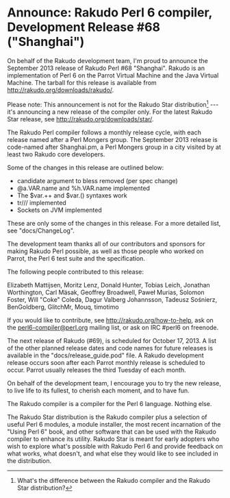 # Announce: Rakudo Perl 6 compiler, Development Release #68 ("Shanghai")

On behalf of the Rakudo development team, I'm proud to announce the
September 2013 release of Rakudo Perl #68 "Shanghai". Rakudo is an
implementation of Perl 6 on the Parrot Virtual Machine and the Java Virtual
Machine. The tarball for this release is available from
<http://rakudo.org/downloads/rakudo/>.

Please note: This announcement is not for the Rakudo Star
distribution[^1] --- it's announcing a new release of the compiler
only.  For the latest Rakudo Star release, see
<http://rakudo.org/downloads/star/>.

The Rakudo Perl compiler follows a monthly release cycle, with each
release named after a Perl Mongers group. The September 2013 release is
code-named after Shanghai.pm, a Perl Mongers group in a city visited
by at least two Rakudo core developers.

Some of the changes in this release are outlined below:

+ candidate argument to bless removed (per spec change)
+ @a.VAR.name and %h.VAR.name implemented
+ The $var.++ and $var.() syntaxes work
+ tr/// implemented
+ Sockets on JVM implemented

These are only some of the changes in this release. For a more
detailed list, see "docs/ChangeLog".

The development team thanks all of our contributors and sponsors for
making Rakudo Perl possible, as well as those people who worked on
Parrot, the Perl 6 test suite and the specification.

The following people contributed to this release:

Elizabeth Mattijsen, Moritz Lenz, Donald Hunter, Tobias Leich, Jonathan
Worthington, Carl Mäsak, Geoffrey Broadwell, Paweł Murias, Solomon Foster, Will
"Coke" Coleda, Dagur Valberg Johannsson, Tadeusz Sośnierz, BenGoldberg,
GlitchMr, Mouq, timotimo

If you would like to contribute, see <http://rakudo.org/how-to-help>,
ask on the <perl6-compiler@perl.org> mailing list, or ask on IRC
\#perl6 on freenode.

The next release of Rakudo (#69), is scheduled for October 17, 2013.
A list of the other planned release dates and code names for future
releases is available in the "docs/release_guide.pod" file. A Rakudo
development release occurs soon after each Parrot monthly release is
scheduled to occur.  Parrot usually releases the third Tuesday of
each month.

On behalf of the development team, I encourage you to try the new release,
to live life to its fullest, to cherish each moment, and to have fun.


[^1]: What's the difference between the Rakudo compiler and the Rakudo
Star distribution?

The Rakudo compiler is a compiler for the Perl 6 language.
Nothing else.

The Rakudo Star distribution is the Rakudo compiler plus a selection
of useful Perl 6 modules, a module installer, the most recent
incarnation of the "Using Perl 6" book, and other software that can
be used with the Rakudo compiler to enhance its utility.  Rakudo Star
is meant for early adopters who wish to explore what's possible with
Rakudo Perl 6 and provide feedback on what works, what doesn't, and
what else they would like to see included in the distribution.
